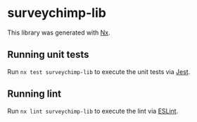 # surveychimp-lib

This library was generated with [Nx](https://nx.dev).

## Running unit tests

Run `nx test surveychimp-lib` to execute the unit tests via [Jest](https://jestjs.io).

## Running lint

Run `nx lint surveychimp-lib` to execute the lint via [ESLint](https://eslint.org/).
